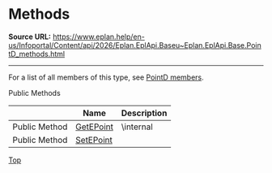 # Methods

**Source URL:** https://www.eplan.help/en-us/Infoportal/Content/api/2026/Eplan.EplApi.Baseu~Eplan.EplApi.Base.PointD_methods.html

---

For a list of all members of this type, see [PointD members](Eplan.EplApi.Baseu~Eplan.EplApi.Base.PointD_members.html).

Public Methods

|  | Name | Description |
| --- | --- | --- |
| Public Method | [GetEPoint](Eplan.EplApi.Baseu~Eplan.EplApi.Base.PointD~GetEPoint.html) | \internal |
| Public Method | [SetEPoint](Eplan.EplApi.Baseu~Eplan.EplApi.Base.PointD~SetEPoint.html) |  |

[Top](#top)
